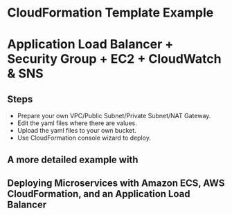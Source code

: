 # CloudFormation Template Example
# Application Load Balancer + Security Group + EC2 + CloudWatch & SNS

## Steps
* Prepare your own VPC/Public Subnet/Private Subnet/NAT Gateway.
* Edit the yaml files where there are <your> values.
* Upload the yaml files to your own bucket.
* Use CloudFormation console wizard to deploy.

## A more detailed example with 
## Deploying Microservices with Amazon ECS, AWS CloudFormation, and an Application Load Balancer
